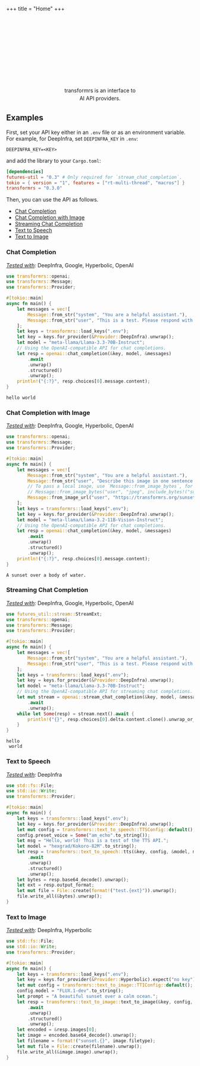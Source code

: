 +++
title = "Home"
+++

<div class="hero">
    <div style="margin-left: auto; margin-right: auto; text-align: center; max-width: 55ch;">
        <p style="margin-top: 5vh; line-height: 150%;">
            transformrs is an <span class="emphasize">interface</span> to <br>
            <span class="emphasize">AI API</span> providers.
        </p>
    </div>
</div>

## Examples

First, set your API key either in an `.env` file or as an environment variable.
For example, for DeepInfra, set `DEEPINFRA_KEY` in `.env`:

```env
DEEPINFRA_KEY=<KEY>
```

and add the library to your `Cargo.toml`:

```toml
[dependencies]
futures-util = "0.3" # Only required for `stream_chat_completion`.
tokio = { version = "1", features = ["rt-multi-thread", "macros"] }
transformrs = "0.3.0"
```

Then, you can use the API as follows.

- [Chat Completion](#chat-completion)
- [Chat Completion with Image](#chat-completion-with-image)
- [Streaming Chat Completion](#streaming-chat-completion)
- [Text to Speech](#text-to-speech)
- [Text to Image](#text-to-image)

### Chat Completion

_[Tested with](https://github.com/rikhuijzer/transformrs/blob/main/tests/openai.rs):_ DeepInfra, Google, Hyperbolic, OpenAI

```rust
use transformrs::openai;
use transformrs::Message;
use transformrs::Provider;

#[tokio::main]
async fn main() {
    let messages = vec![
        Message::from_str("system", "You are a helpful assistant."),
        Message::from_str("user", "This is a test. Please respond with 'hello world'."),
    ];
    let keys = transformrs::load_keys(".env");
    let key = keys.for_provider(&Provider::DeepInfra).unwrap();
    let model = "meta-llama/Llama-3.3-70B-Instruct";
    // Using the OpenAI-compatible API for chat completions.
    let resp = openai::chat_completion(&key, model, &messages)
        .await
        .unwrap()
        .structured()
        .unwrap();
    println!("{:?}", resp.choices[0].message.content);
}
```

```raw
hello world
```

### Chat Completion with Image

_[Tested with](https://github.com/rikhuijzer/transformrs/blob/main/tests/openai.rs):_ DeepInfra, Google, Hyperbolic, OpenAI

```rust
use transformrs::openai;
use transformrs::Message;
use transformrs::Provider;

#[tokio::main]
async fn main() {
    let messages = vec![
        Message::from_str("system", "You are a helpful assistant."),
        Message::from_str("user", "Describe this image in one sentence."),
        // To pass a local image, use `Message::from_image_bytes`, for example:
        // Message::from_image_bytes("user", "jpeg", include_bytes!("sunset.jpg")),
        Message::from_image_url("user", "https://transformrs.org/sunset.jpg"),
    ];
    let keys = transformrs::load_keys(".env");
    let key = keys.for_provider(&Provider::DeepInfra).unwrap();
    let model = "meta-llama/Llama-3.2-11B-Vision-Instruct";
    // Using the OpenAI-compatible API for chat completions.
    let resp = openai::chat_completion(&key, model, &messages)
        .await
        .unwrap()
        .structured()
        .unwrap();
    println!("{:?}", resp.choices[0].message.content);
}
```

```raw
A sunset over a body of water.
```

### Streaming Chat Completion

_[Tested with](https://github.com/rikhuijzer/transformrs/blob/main/tests/openai.rs):_ DeepInfra, Google, Hyperbolic, OpenAI

```rust
use futures_util::stream::StreamExt;
use transformrs::openai;
use transformrs::Message;
use transformrs::Provider;

#[tokio::main]
async fn main() {
    let messages = vec![
        Message::from_str("system", "You are a helpful assistant."),
        Message::from_str("user", "This is a test. Please respond with 'hello world'."),
    ];
    let keys = transformrs::load_keys(".env");
    let key = keys.for_provider(&Provider::DeepInfra).unwrap();
    let model = "meta-llama/Llama-3.3-70B-Instruct";
    // Using the OpenAI-compatible API for streaming chat completions.
    let mut stream = openai::stream_chat_completion(&key, model, &messages)
        .await
        .unwrap();
    while let Some(resp) = stream.next().await {
        println!("{}", resp.choices[0].delta.content.clone().unwrap_or_default());
    }
}
```

```raw
hello
 world
```


### Text to Speech

_[Tested with](https://github.com/rikhuijzer/transformrs/blob/main/tests/text_to_speech.rs):_ DeepInfra

```rust
use std::fs::File;
use std::io::Write;
use transformrs::Provider;

#[tokio::main]
async fn main() {
    let keys = transformrs::load_keys(".env");
    let key = keys.for_provider(&Provider::DeepInfra).unwrap();
    let mut config = transformrs::text_to_speech::TTSConfig::default();
    config.preset_voice = Some("am_echo".to_string());
    let msg = "Hello, world! This is a test of the TTS API.";
    let model = "hexgrad/Kokoro-82M".to_string();
    let resp = transformrs::text_to_speech::tts(&key, config, &model, msg)
        .await
        .unwrap()
        .structured()
        .unwrap();
    let bytes = resp.base64_decode().unwrap();
    let ext = resp.output_format;
    let mut file = File::create(format!("test.{ext}")).unwrap();
    file.write_all(&bytes).unwrap();
}
```

### Text to Image

_[Tested with](https://github.com/rikhuijzer/transformrs/blob/main/tests/text_to_image.rs):_ DeepInfra, Hyperbolic

```rust
use std::fs::File;
use std::io::Write;
use transformrs::Provider;

#[tokio::main]
async fn main() {
    let keys = transformrs::load_keys(".env");
    let key = keys.for_provider(&Provider::Hyperbolic).expect("no key");
    let mut config = transformrs::text_to_image::TTIConfig::default();
    config.model = "FLUX.1-dev".to_string();
    let prompt = "A beautiful sunset over a calm ocean.";
    let resp = transformrs::text_to_image::text_to_image(&key, config, prompt)
        .await
        .unwrap()
        .structured()
        .unwrap();
    let encoded = &resp.images[0];
    let image = encoded.base64_decode().unwrap();
    let filename = format!("sunset.{}", image.filetype);
    let mut file = File::create(filename).unwrap();
    file.write_all(&image.image).unwrap();
}
```
